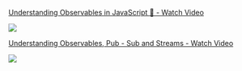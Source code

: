
<div>
    <a href="https://www.loom.com/share/c54e03b4bdb54aa8bc0b7403f2a9f41e">
      <p>Understanding Observables in JavaScript 🎥 - Watch Video</p>
    </a>
    <a href="https://www.loom.com/share/c54e03b4bdb54aa8bc0b7403f2a9f41e">
      <img style="max-width:300px;" src="https://cdn.loom.com/sessions/thumbnails/c54e03b4bdb54aa8bc0b7403f2a9f41e-with-play.gif">
    </a>
  </div>


  <div>
    <a href="https://www.loom.com/share/0e1e359e7c5340009babcfbc1ae09fb1">
      <p>Understanding Observables, Pub - Sub and Streams - Watch Video</p>
    </a>
    <a href="https://www.loom.com/share/0e1e359e7c5340009babcfbc1ae09fb1">
      <img style="max-width:300px;" src="https://cdn.loom.com/sessions/thumbnails/0e1e359e7c5340009babcfbc1ae09fb1-fe0073bae4fdff49-full-play.gif">
    </a>
  </div>
